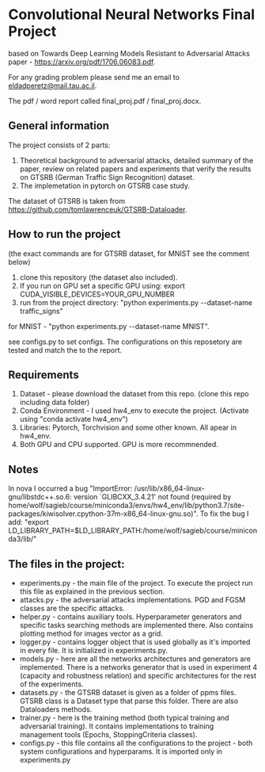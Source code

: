 # Convolutional Neural Networks Final Project
based on Towards Deep Learning Models Resistant to Adversarial Attacks paper - https://arxiv.org/pdf/1706.06083.pdf.

For any grading problem please send me an email to eldadperetz@mail.tau.ac.il.

The pdf / word report called final_proj.pdf / final_proj.docx. 

## General information
The project consists of 2 parts:
1. Theoretical background to adversarial attacks, detailed summary of the paper, review on related papers and experiments that verify the results on GTSRB (German Traffic Sign Recognition) dataset.
2. The implemetation in pytorch on GTSRB case study.

The dataset of GTSRB is taken from https://github.com/tomlawrenceuk/GTSRB-Dataloader.

## How to run the project
(the exact commands are for GTSRB dataset, for MNIST see the comment below)
1. clone this repository (the dataset also included).
2. If you run on GPU set a specific GPU using: export CUDA_VISIBLE_DEVICES=YOUR_GPU_NUMBER
3. run from the project directory: "python experiments.py --dataset-name traffic_signs"

for MNIST - "python experiments.py --dataset-name MNIST".

see configs.py to set configs. The configurations on this reposetory are tested and match the to the report.  

## Requirements
1. Dataset - please download the dataset from this repo. (clone this repo including data folder)
2. Conda Environment - I used hw4_env to execute the project. (Activate using "conda activate hw4_env") 
3. Libraries: Pytorch, Torchvision and some other known. All apear in hw4_env.
4. Both GPU and CPU supported. GPU is more recommnended.
## Notes
In nova I occurred a bug "ImportError: /usr/lib/x86_64-linux-gnu/libstdc++.so.6: version `GLIBCXX_3.4.21' not found (required by home/wolf/sagieb/course/miniconda3/envs/hw4_env/lib/python3.7/site-packages/kiwisolver.cpython-37m-x86_64-linux-gnu.so)".
To fix the bug I add: "export LD_LIBRARY_PATH=$LD_LIBRARY_PATH:/home/wolf/sagieb/course/miniconda3/lib/" 

## The files in the project:
* experiments.py - the main file of the project. To execute the project run this file as explained in the previous section.
* attacks.py - the adversarial attacks implementations. PGD and FGSM classes are the 
specific attacks.
* helper.py - contains auxiliary tools. Hyperparameter generators and specific tasks searching
methods are implemented there. Also contains plotting method for images vector as a grid.
* logger.py - contains logger object that is used globally as it's imported in every file. It is
initialized in experiments.py.
*  models.py - here are all the networks architectures and generators are implemented. There is a
networks generator that is used in experiment 4 (capacity and robustness relation) and specific architectures for the rest of the experiments. 
* datasets.py - the GTSRB dataset is given as a folder of ppms files. GTSRB class is a Dataset type that
parse this folder. There are also Dataloaders methods.
* trainer.py - here is the training method (both typical training and adversarial training). It contains implementations to training 
management tools (Epochs, StoppingCriteria classes).
* configs.py - this file contains all the configurations to the project - both system configurations and hyperparams. 
It is imported only in experiments.py 

